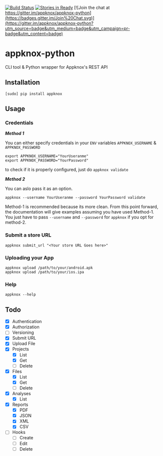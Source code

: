 [![Build Status](https://travis-ci.org/appknox/appknox-python.svg)](https://travis-ci.org/appknox/appknox-python)
[![Stories in Ready](https://badge.waffle.io/appknox/appknox-python.png?label=ready&title=Ready)](https://waffle.io/appknox/appknox-python)
[![Join the chat at https://gitter.im/appknox/appknox-python](https://badges.gitter.im/Join%20Chat.svg)](https://gitter.im/appknox/appknox-python?utm_source=badge&utm_medium=badge&utm_campaign=pr-badge&utm_content=badge)
# appknox-python

CLI tool & Python wrapper for Appknox's REST API

## Installation
```
[sudo] pip install appknox
```

## Usage

### Credentials
***Method 1***

You can either specify credentials in your `ENV` variables `APPKNOX_USERNAME` & `APPKNOX_PASSWORD`
```
export APPKNOX_USERNAME="YourUseranme"
export APPKNOX_PASSWORD="YourPassword"
```
to check if it is properly configured, just do `appknox validate`

***Method 2***

You can aslo pass it as an option.

`appknox --username YourUseranme --password YourPassword validate`

Method-1 is recommended because its more clean. From this point forward, the documentation will give examples assuming you have used Method-1. You just have to pass `--username` and `--password` for `appknox` if you opt for method-2.

### Submit a store URL

```
appknox submit_url "<Your store URL Goes here>"
```

### Uploading your App

```
appknox upload /path/to/your/android.apk
appknox upload /path/to/your/ios.ipa
```

### Help
```
appknox --help
```


## Todo

- [x] Authentication
- [x] Authorization
- [ ] Versioning
- [x] Submit URL
- [x] Upload File
- [x] Projects
    - [x] List
    - [x] Get
    - [ ] Delete
- [x] Files
    - [x] List
    - [x] Get
    - [ ] Delete
- [x] Analyses
    - [x] List
- [x] Reports
    - [x] PDF
    - [x] JSON
    - [x] XML
    - [x] CSV
- [ ] Hooks
    - [ ] Create
    - [ ] Edit
    - [ ] Delete

